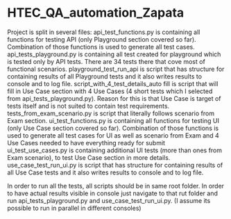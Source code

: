 # HTEC_QA_automation_Zapata

Project is split in several files:
api_test_functions.py is containing all functions for testing API (only Playground section covered so far). Combination of those functions is used to generate all test cases.
api_tests_playground.py is containing all test created for playground which is tested only by API tests. There are 34 tests there that cove most of functional scenarios.
playground_test_run_api is script that has structure for containing results of all Playground tests and it also writes results to console and to log file.
script_with_4_test_details_auto fill is script that will fill in Use Case section with 4 Use Cases (4 short tests which I selected from api_tests_playground.py). Reason for this is that Use Case is target of tests itself and is not suited to contain test requirements.
tests_from_exam_scenario.py is script that literally follows scenario from Exam section.
ui_test_functions.py is containing all functions for testing UI (only Use Case section covered so far). Combination of those functions is used to generate all test cases for UI as well as scenario from Exam and 4 Use Cases needed to have everything ready for submit
ui_test_use_cases.py is containing additional UI tests (more than ones from Exam scenario), to test Use Case section in more details.
use_case_test_run_ui.py is script that has structure for containing results of all Use Case tests and it also writes results to console and to log file.

In order to run all the tests, all scripts should be in same root folder. 
In order to have actual results visible in console just navigate to that rut folder and run api_tests_playground.py and use_case_test_run_ui.py. 
(I assume its possible to run in parallel in different consoles)
